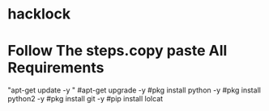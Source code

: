 # hacklock
# Follow The steps.copy paste All Requirements
"apt-get update -y "
#apt-get upgrade -y
#pkg install python -y
#pkg install python2 -y
#pkg install git -y
#pip install lolcat
